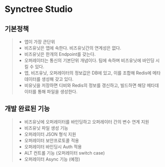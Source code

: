 # Synctree Studio

## 기본정책
> - 앱이 가장 큰단위
> - 비즈유닛은 앱에 속한다. 비즈유닛간의 연계성은 없다.
> - 비즈유닛은 한개의 Endpoint를 갖는다.
> - 오퍼레이터는 통신의 기본단위 개념이다. 팀에 속하며 비즈유닛에 바인딩 시킬 수 있다.
> - 앱, 비즈유닛, 오퍼레이터의 정보값은 DB에 있고, 이를 조합해 Redis에 메타데이터를 생성해 갖고 있다.
> - 비유닛을 저장하면 디비와 Redis의 정보를 갱신하고, 빌드하면 해당 메타데이터를 통해 파일을 생성한다.

## 개발 완료된 기능
> - 비즈유닛에 오퍼레이터를 바인딩하고 오퍼레이터 간의 변수 연계 지원
> - 비즈유닛 파일 생성 기능
> - 오퍼레이터 JSON 형식 지원
> - 오퍼레이터 보안프로토콜 적용
> - 오퍼레이터 바인딩시 Auth 적용
> - ALT 컨트롤 기능 (오퍼레이터 switch case)
> - 오퍼레이터 Async 기능 (예정)
